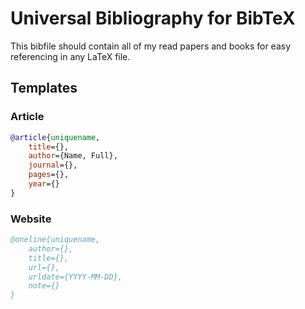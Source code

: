 Universal Bibliography for BibTeX
=================================

This bibfile should contain all of my read papers and books for easy referencing in any LaTeX file.


## Templates

### Article

```bibtex
@article{uniquename,
    title={},
    author={Name, Full},
    journal={},
    pages={},
    year={}
}
```

### Website
```bibtex
@oneline{uniquename,
    author={},
    title={},
    url={},
    urldate={YYYY-MM-DD},
    note={}
}
```
